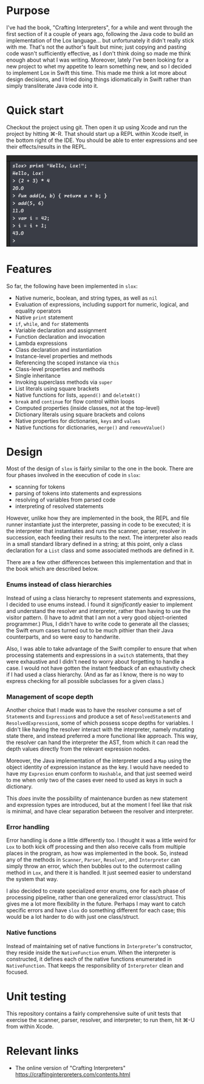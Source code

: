 # Purpose

I've had the book, "Crafting Interpreters", for a while and went through the first section of it a couple of years ago, following the Java code to build an implementation of the Lox language... but unfortunately it didn't really stick with me. That's not the author's fault but mine; just copying and pasting code wasn't sufficiently effective, as I don't think doing so made me think enough about what I was writing. Moreover, lately I've been looking for a new project to whet my appetite to learn something new, and so I decided to implement Lox in Swift this time. This made me think a lot more about design decisions, and I tried doing things idiomatically in Swift rather than simply transliterate Java code into it. 

# Quick start

Checkout the project using git. Then open it up using Xcode and run the project by hitting ⌘-R. That should start up a REPL within Xcode itself, in the bottom right of the IDE. You should be able to enter expressions and see their effects/results in the REPL.

<img src="./images/repl.png" />

# Features

So far, the following have been implemented in `slox`:

- Native numeric, boolean, and string types, as well as `nil`
- Evaluation of expressions, including support for numeric, logical, and equality operators
- Native `print` statement
- `if`, `while`, and `for` statements
- Variable declaration and assignment
- Function declaration and invocation
- Lambda expressions
- Class declaration and instantiation
- Instance-level properties and methods
- Referencing the scoped instance via `this`
- Class-level properties and methods
- Single inheritance
- Invoking superclass methods via `super`
- List literals using square brackets
- Native functions for lists, `append()` and `deleteAt()`
- `break` and `continue` for flow control within loops
- Computed properties (inside classes, not at the top-level)
- Dictionary literals using square brackets and colons
- Native properties for dictionaries, `keys` and `values`
- Native functions for dictionaries, `merge()` and `removeValue()`

# Design

Most of the design of `slox` is fairly similar to the one in the book. There are four phases involved in the execution of code in `slox`:

- scanning for tokens
- parsing of tokens into statements and expressions
- resolving of variables from parsed code
- interpreting of resolved statements 

However, unlike how they are implemented in the book, the REPL and file runner instantiate just the interpreter, passing in code to be executed; it is the interpreter that instantiates and runs the scanner, parser, resolver in succession, each feeding their results to the next. The interpreter also reads in a small standard library defined in a string; at this point, only a class declaration for a `List` class and some associated methods are defined in it.

There are a few other differences between this implementation and that in the book which are described below.

### Enums instead of class hierarchies

Instead of using a class hierarchy to represent statements and expressions, I decided to use enums instead. I found it _significantly_ easier to implement and understand the resolver and interpreter, rather than having to use the visitor pattern. (I have to admit that I am not a very good object-oriented programmer.) Plus, I didn't have to write code to generate all the classes; the Swift enum cases turned out to be much pithier than their Java counterparts, and so were easy to handwrite.

Also, I was able to take advantage of the Swift compiler to ensure that when processing statements and expressions in a `switch` statements, that they were exhaustive and I didn't need to worry about forgetting to handle a case. I would not have gotten the instant feedback of an exhaustivity check if I had used a class hierarchy. (And as far as I know, there is no way to express checking for all possible subclasses for a given class.)

### Management of scope depth

Another choice that I made was to have the resolver consume a set of `Statement`s and `Expression`s and produce a set of `ResolvedStatement`s and `ResolvedExpression`s, some of which possess scope depths for variables. I didn't like having the resolver interact with the interpreter, namely mutating state there, and instead preferred a more functional like approach. This way, the resolver can hand the interpreter the AST, from which it can read the depth values directly from the relevant expression nodes.

Moreover, the Java implementation of the interpreter used a `Map` using the object identity of expression instance as the key. I would have needed to have my `Expresion` enum conform to `Hashable`, and that just seemed weird to me when only two of the cases ever need to used as keys in such a dictionary.

This _does_ invite the possibility of maintenance burden as new statement and expression types are introduced, but at the moment I feel like that risk is minimal, and have clear separation between the resolver and interpreter.

### Error handling

Error handling is done a little differently too. I thought it was a little weird for `Lox` to both kick off processing and then also receive calls from multiple places in the program, as how was implemented in the book. So, instead any of the methods in `Scanner`, `Parser`, `Resolver`, and `Interpreter` can simply throw an error, which then bubbles out to the outermost calling method in `Lox`, and there it is handled. It just seemed easier to understand the system that way.

I also decided to create specialized error enums, one for each phase of processing pipeline, rather than one generalized error class/struct. This gives me a lot more flexibility in the future. Perhaps I may want to catch specific errors and have `slox` do something different for each case; this would be a lot harder to do with just one class/struct.

### Native functions

Instead of maintaining set of native functions in `Interpreter`'s constructor, they reside inside the `NativeFunction` enum. When the interpreter is constructed, it defines each of the native functions enumerated in `NativeFunction`. That keeps the responsibility of `Interpreter` clean and focused.

# Unit testing

This repository contains a fairly comprehensive suite of unit tests that exercise the scanner, parser, resolver, and interpreter; to run them, hit ⌘-U from within Xcode.

# Relevant links

- The online version of "Crafting Interpreters"  
  <a href="https://craftinginterpreters.com/contents.html">https://craftinginterpreters.com/contents.html</a>